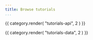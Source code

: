 ```yaml
---
title: Browse tutorials
...
```

{{ category.render( "tutorials-api", 2 ) }}

<!--TODO: Add or find tutorials about querying replicas/working with data dumps -->

{{ category.render( "tutorials-data", 2 ) }}
